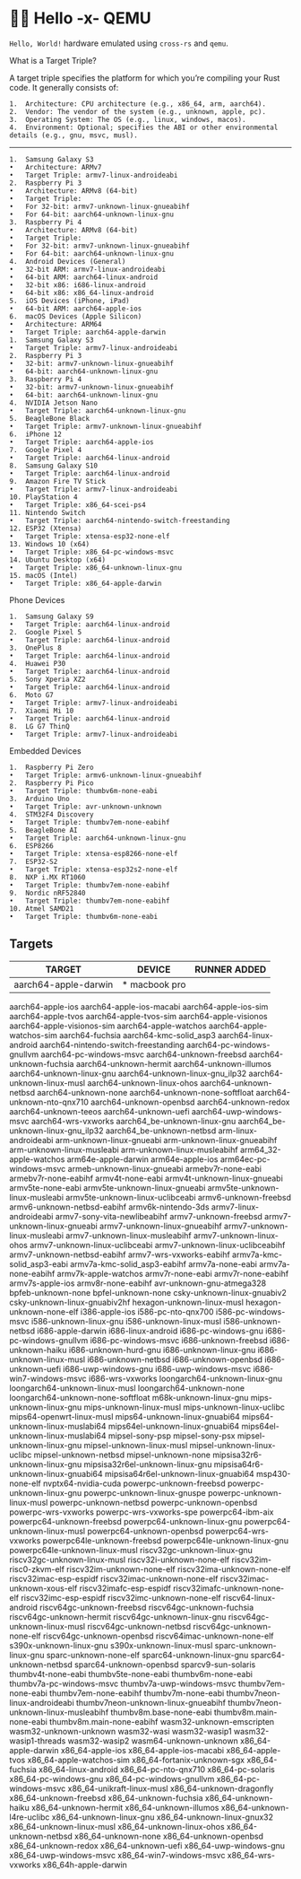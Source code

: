 # 👋🏼 Hello -x- QEMU

`Hello, World!` hardware emulated using `cross-rs` and `qemu`.

What is a Target Triple?

A target triple specifies the platform for which you’re compiling your Rust code. It generally consists of:

	1.	Architecture: CPU architecture (e.g., x86_64, arm, aarch64).
	2.	Vendor: The vendor of the system (e.g., unknown, apple, pc).
	3.	Operating System: The OS (e.g., linux, windows, macos).
	4.	Environment: Optional; specifies the ABI or other environmental details (e.g., gnu, msvc, musl).


----

	1.	Samsung Galaxy S3
	•	Architecture: ARMv7
	•	Target Triple: armv7-linux-androideabi
	2.	Raspberry Pi 3
	•	Architecture: ARMv8 (64-bit)
	•	Target Triple:
	•	For 32-bit: armv7-unknown-linux-gnueabihf
	•	For 64-bit: aarch64-unknown-linux-gnu
	3.	Raspberry Pi 4
	•	Architecture: ARMv8 (64-bit)
	•	Target Triple:
	•	For 32-bit: armv7-unknown-linux-gnueabihf
	•	For 64-bit: aarch64-unknown-linux-gnu
	4.	Android Devices (General)
	•	32-bit ARM: armv7-linux-androideabi
	•	64-bit ARM: aarch64-linux-android
	•	32-bit x86: i686-linux-android
	•	64-bit x86: x86_64-linux-android
	5.	iOS Devices (iPhone, iPad)
	•	64-bit ARM: aarch64-apple-ios
	6.	macOS Devices (Apple Silicon)
	•	Architecture: ARM64
	•	Target Triple: aarch64-apple-darwin
	1.	Samsung Galaxy S3
	•	Target Triple: armv7-linux-androideabi
	2.	Raspberry Pi 3
	•	32-bit: armv7-unknown-linux-gnueabihf
	•	64-bit: aarch64-unknown-linux-gnu
	3.	Raspberry Pi 4
	•	32-bit: armv7-unknown-linux-gnueabihf
	•	64-bit: aarch64-unknown-linux-gnu
	4.	NVIDIA Jetson Nano
	•	Target Triple: aarch64-unknown-linux-gnu
	5.	BeagleBone Black
	•	Target Triple: armv7-unknown-linux-gnueabihf
	6.	iPhone 12
	•	Target Triple: aarch64-apple-ios
	7.	Google Pixel 4
	•	Target Triple: aarch64-linux-android
	8.	Samsung Galaxy S10
	•	Target Triple: aarch64-linux-android
	9.	Amazon Fire TV Stick
	•	Target Triple: armv7-linux-androideabi
	10.	PlayStation 4
	•	Target Triple: x86_64-scei-ps4
	11.	Nintendo Switch
	•	Target Triple: aarch64-nintendo-switch-freestanding
	12.	ESP32 (Xtensa)
	•	Target Triple: xtensa-esp32-none-elf
	13.	Windows 10 (x64)
	•	Target Triple: x86_64-pc-windows-msvc
	14.	Ubuntu Desktop (x64)
	•	Target Triple: x86_64-unknown-linux-gnu
	15.	macOS (Intel)
	•	Target Triple: x86_64-apple-darwin
Phone Devices

	1.	Samsung Galaxy S9
	•	Target Triple: aarch64-linux-android
	2.	Google Pixel 5
	•	Target Triple: aarch64-linux-android
	3.	OnePlus 8
	•	Target Triple: aarch64-linux-android
	4.	Huawei P30
	•	Target Triple: aarch64-linux-android
	5.	Sony Xperia XZ2
	•	Target Triple: aarch64-linux-android
	6.	Moto G7
	•	Target Triple: armv7-linux-androideabi
	7.	Xiaomi Mi 10
	•	Target Triple: aarch64-linux-android
	8.	LG G7 ThinQ
	•	Target Triple: armv7-linux-androideabi

Embedded Devices

	1.	Raspberry Pi Zero
	•	Target Triple: armv6-unknown-linux-gnueabihf
	2.	Raspberry Pi Pico
	•	Target Triple: thumbv6m-none-eabi
	3.	Arduino Uno
	•	Target Triple: avr-unknown-unknown
	4.	STM32F4 Discovery
	•	Target Triple: thumbv7em-none-eabihf
	5.	BeagleBone AI
	•	Target Triple: aarch64-unknown-linux-gnu
	6.	ESP8266
	•	Target Triple: xtensa-esp8266-none-elf
	7.	ESP32-S2
	•	Target Triple: xtensa-esp32s2-none-elf
	8.	NXP i.MX RT1060
	•	Target Triple: thumbv7em-none-eabihf
	9.	Nordic nRF52840
	•	Target Triple: thumbv7em-none-eabihf
	10.	Atmel SAMD21
	•	Target Triple: thumbv6m-none-eabi


## Targets

| TARGET               | DEVICE        | RUNNER ADDED |
| --------             | ------------  | ---------    |
| aarch64-apple-darwin | * macbook pro |              |


aarch64-apple-ios
aarch64-apple-ios-macabi
aarch64-apple-ios-sim
aarch64-apple-tvos
aarch64-apple-tvos-sim
aarch64-apple-visionos
aarch64-apple-visionos-sim
aarch64-apple-watchos
aarch64-apple-watchos-sim
aarch64-fuchsia
aarch64-kmc-solid_asp3
aarch64-linux-android
aarch64-nintendo-switch-freestanding
aarch64-pc-windows-gnullvm
aarch64-pc-windows-msvc
aarch64-unknown-freebsd
aarch64-unknown-fuchsia
aarch64-unknown-hermit
aarch64-unknown-illumos
aarch64-unknown-linux-gnu
aarch64-unknown-linux-gnu_ilp32
aarch64-unknown-linux-musl
aarch64-unknown-linux-ohos
aarch64-unknown-netbsd
aarch64-unknown-none
aarch64-unknown-none-softfloat
aarch64-unknown-nto-qnx710
aarch64-unknown-openbsd
aarch64-unknown-redox
aarch64-unknown-teeos
aarch64-unknown-uefi
aarch64-uwp-windows-msvc
aarch64-wrs-vxworks
aarch64_be-unknown-linux-gnu
aarch64_be-unknown-linux-gnu_ilp32
aarch64_be-unknown-netbsd
arm-linux-androideabi
arm-unknown-linux-gnueabi
arm-unknown-linux-gnueabihf
arm-unknown-linux-musleabi
arm-unknown-linux-musleabihf
arm64_32-apple-watchos
arm64e-apple-darwin
arm64e-apple-ios
arm64ec-pc-windows-msvc
armeb-unknown-linux-gnueabi
armebv7r-none-eabi
armebv7r-none-eabihf
armv4t-none-eabi
armv4t-unknown-linux-gnueabi
armv5te-none-eabi
armv5te-unknown-linux-gnueabi
armv5te-unknown-linux-musleabi
armv5te-unknown-linux-uclibceabi
armv6-unknown-freebsd
armv6-unknown-netbsd-eabihf
armv6k-nintendo-3ds
armv7-linux-androideabi
armv7-sony-vita-newlibeabihf
armv7-unknown-freebsd
armv7-unknown-linux-gnueabi
armv7-unknown-linux-gnueabihf
armv7-unknown-linux-musleabi
armv7-unknown-linux-musleabihf
armv7-unknown-linux-ohos
armv7-unknown-linux-uclibceabi
armv7-unknown-linux-uclibceabihf
armv7-unknown-netbsd-eabihf
armv7-wrs-vxworks-eabihf
armv7a-kmc-solid_asp3-eabi
armv7a-kmc-solid_asp3-eabihf
armv7a-none-eabi
armv7a-none-eabihf
armv7k-apple-watchos
armv7r-none-eabi
armv7r-none-eabihf
armv7s-apple-ios
armv8r-none-eabihf
avr-unknown-gnu-atmega328
bpfeb-unknown-none
bpfel-unknown-none
csky-unknown-linux-gnuabiv2
csky-unknown-linux-gnuabiv2hf
hexagon-unknown-linux-musl
hexagon-unknown-none-elf
i386-apple-ios
i586-pc-nto-qnx700
i586-pc-windows-msvc
i586-unknown-linux-gnu
i586-unknown-linux-musl
i586-unknown-netbsd
i686-apple-darwin
i686-linux-android
i686-pc-windows-gnu
i686-pc-windows-gnullvm
i686-pc-windows-msvc
i686-unknown-freebsd
i686-unknown-haiku
i686-unknown-hurd-gnu
i686-unknown-linux-gnu
i686-unknown-linux-musl
i686-unknown-netbsd
i686-unknown-openbsd
i686-unknown-uefi
i686-uwp-windows-gnu
i686-uwp-windows-msvc
i686-win7-windows-msvc
i686-wrs-vxworks
loongarch64-unknown-linux-gnu
loongarch64-unknown-linux-musl
loongarch64-unknown-none
loongarch64-unknown-none-softfloat
m68k-unknown-linux-gnu
mips-unknown-linux-gnu
mips-unknown-linux-musl
mips-unknown-linux-uclibc
mips64-openwrt-linux-musl
mips64-unknown-linux-gnuabi64
mips64-unknown-linux-muslabi64
mips64el-unknown-linux-gnuabi64
mips64el-unknown-linux-muslabi64
mipsel-sony-psp
mipsel-sony-psx
mipsel-unknown-linux-gnu
mipsel-unknown-linux-musl
mipsel-unknown-linux-uclibc
mipsel-unknown-netbsd
mipsel-unknown-none
mipsisa32r6-unknown-linux-gnu
mipsisa32r6el-unknown-linux-gnu
mipsisa64r6-unknown-linux-gnuabi64
mipsisa64r6el-unknown-linux-gnuabi64
msp430-none-elf
nvptx64-nvidia-cuda
powerpc-unknown-freebsd
powerpc-unknown-linux-gnu
powerpc-unknown-linux-gnuspe
powerpc-unknown-linux-musl
powerpc-unknown-netbsd
powerpc-unknown-openbsd
powerpc-wrs-vxworks
powerpc-wrs-vxworks-spe
powerpc64-ibm-aix
powerpc64-unknown-freebsd
powerpc64-unknown-linux-gnu
powerpc64-unknown-linux-musl
powerpc64-unknown-openbsd
powerpc64-wrs-vxworks
powerpc64le-unknown-freebsd
powerpc64le-unknown-linux-gnu
powerpc64le-unknown-linux-musl
riscv32gc-unknown-linux-gnu
riscv32gc-unknown-linux-musl
riscv32i-unknown-none-elf
riscv32im-risc0-zkvm-elf
riscv32im-unknown-none-elf
riscv32ima-unknown-none-elf
riscv32imac-esp-espidf
riscv32imac-unknown-none-elf
riscv32imac-unknown-xous-elf
riscv32imafc-esp-espidf
riscv32imafc-unknown-none-elf
riscv32imc-esp-espidf
riscv32imc-unknown-none-elf
riscv64-linux-android
riscv64gc-unknown-freebsd
riscv64gc-unknown-fuchsia
riscv64gc-unknown-hermit
riscv64gc-unknown-linux-gnu
riscv64gc-unknown-linux-musl
riscv64gc-unknown-netbsd
riscv64gc-unknown-none-elf
riscv64gc-unknown-openbsd
riscv64imac-unknown-none-elf
s390x-unknown-linux-gnu
s390x-unknown-linux-musl
sparc-unknown-linux-gnu
sparc-unknown-none-elf
sparc64-unknown-linux-gnu
sparc64-unknown-netbsd
sparc64-unknown-openbsd
sparcv9-sun-solaris
thumbv4t-none-eabi
thumbv5te-none-eabi
thumbv6m-none-eabi
thumbv7a-pc-windows-msvc
thumbv7a-uwp-windows-msvc
thumbv7em-none-eabi
thumbv7em-none-eabihf
thumbv7m-none-eabi
thumbv7neon-linux-androideabi
thumbv7neon-unknown-linux-gnueabihf
thumbv7neon-unknown-linux-musleabihf
thumbv8m.base-none-eabi
thumbv8m.main-none-eabi
thumbv8m.main-none-eabihf
wasm32-unknown-emscripten
wasm32-unknown-unknown
wasm32-wasi
wasm32-wasip1
wasm32-wasip1-threads
wasm32-wasip2
wasm64-unknown-unknown
x86_64-apple-darwin
x86_64-apple-ios
x86_64-apple-ios-macabi
x86_64-apple-tvos
x86_64-apple-watchos-sim
x86_64-fortanix-unknown-sgx
x86_64-fuchsia
x86_64-linux-android
x86_64-pc-nto-qnx710
x86_64-pc-solaris
x86_64-pc-windows-gnu
x86_64-pc-windows-gnullvm
x86_64-pc-windows-msvc
x86_64-unikraft-linux-musl
x86_64-unknown-dragonfly
x86_64-unknown-freebsd
x86_64-unknown-fuchsia
x86_64-unknown-haiku
x86_64-unknown-hermit
x86_64-unknown-illumos
x86_64-unknown-l4re-uclibc
x86_64-unknown-linux-gnu
x86_64-unknown-linux-gnux32
x86_64-unknown-linux-musl
x86_64-unknown-linux-ohos
x86_64-unknown-netbsd
x86_64-unknown-none
x86_64-unknown-openbsd
x86_64-unknown-redox
x86_64-unknown-uefi
x86_64-uwp-windows-gnu
x86_64-uwp-windows-msvc
x86_64-win7-windows-msvc
x86_64-wrs-vxworks
x86_64h-apple-darwin
